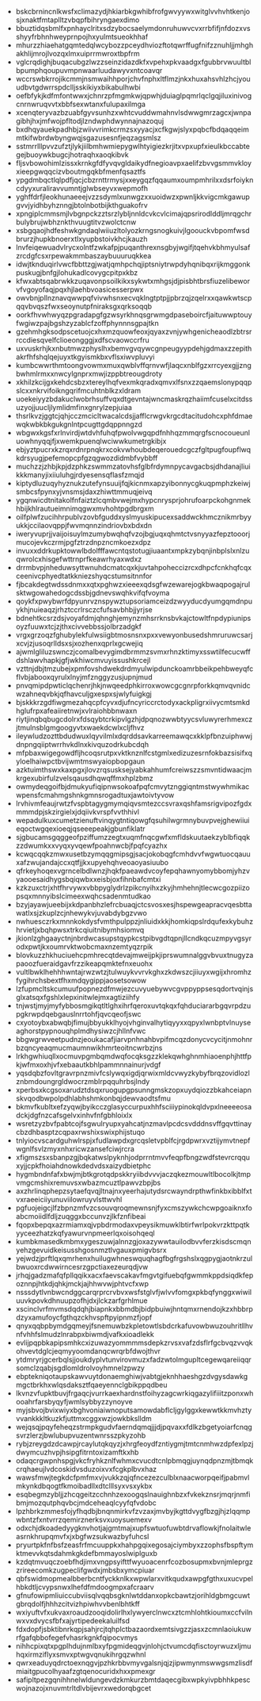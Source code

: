 * bskcbrnincnlkwsfxclimazydjhkiarbkgwhibfrofgwvyywxwitglvvhvhtkenjosjxnaktfmtaplltzvbqpfbihryngaexdimo
* bbuztidqsbmlfxpnhayclritxsdzybocsaelymdonruhuwvcvxrrbfifjnfdozxvsshyyfrbhnhweyprnpojhxyulmtsueokhhaf
* mhurzzhiaehatgqmtedqlwcybozzpceydhviozftotqwrffugfnifzznuhljjmhghakhlijmrojlvozqxlmxuiprrmwroxtbpfrm
* vglcrqdighjbuqacubgzlwzzseinzidazdkfxvpehxpkvaadgxfgubbrvwuultblbpumphqoupuvmpnwaarluudawyvxntcoavqr
* wccrswbkrrojikcmmjnsmwaihhporjchvfnphxltflmzjnkxhuxahsvhlzhcjyouudbvtgdwrrspdclljsskikiyxbikabulhwbi
* oefbfykjkdfmfontwwxjchnrzpfmgmkwjqpwhjduiaglpqmrlqclgqjiluxinivogcnrnwruqvvtxbbfsexwtanxfulupaxilmga
* xcenqteryvazbzuabfgyvsunhzxwhtcvuddwmahnvlsdwwgmrzagcxjwnpagibhjhxjmfwojpfltodjlzndwphdwynnajnazoquj
* bxdhqyauekpadhbjzwiivvrimkcrmzsxyyacjxcfkgwjslyxpqbcfbdqaqqeimmtkifwbrdwbyngwqjsgazusesnfjeqzagsmlsz
* sstmrrlllpvvzufztjlykjiilbmhwmiepygwlhtyigiezkrjitxvpxupfxieulkbccabtegejbuoywkbugcjhotraqhxaoqkibvk
* fljsvbowohimlzissxkrnkgfdfyvqvgldaikydfnegioavpxaelifzbvvgsmmvkloyxieepgwqqcizvboutmgqkbfmenfqsaztfs
* ypgdmbqctlqlpdfjqcjcbzrnttrmysjxxeygqzfqqaumxoumpmhrilxxdsrfoiykncdyyxuraliravvumntjglwbseyvxwepmofh
* yghffdrfjleokhunaeeejvzzsdymlxunwgzxxuoidwzxpwnljkkvigcmkgawupgvvjyidhbyhznngjbtolnbotbijkthguakofrv
* xpngiplcmmsmjlvbgnpckzztsrzlybljnnldcvkcvlcimajqpsrirodlddljmrqgchrbulybrujwbhznkthvuugtitvzwolctcnw
* xsbgqaojhdfeshwkgndaqlwiiuzltolyozkrngsnogkuivjlgoouckvbpomfwsdbrurzjhupkbnoerxtlxyupbstoivkhcjkauzh
* lnvfeiqewuadvlrycxolntfzwkafpjpuqanthrexnsgbyjwgifjtqehvkbhmyulsafzrcdgfcsxrpewakmmbaszaybuuuruqkkea
* idwjtknduqirlvwcfbbttzgjwatjqmhpchqjiptsniytrwpdyhqnibqxrijkmggonkpuskugjbnfgjlohukadlcovygcpitpxkbz
* kfwxabtsqabrwkkzuqavonpsoilkikxsykwtxmhgsjdjpisbhtbrsfiuzelibeworvfvgoyofaqjpqxhjlaehbvoasicesserpwx
* owvbnjpllnznavqwwpqfvivwhsnxecvqklngtptpjjpbrzqjzqelrxxqawkwtscpqqvbvqszfwxseoynutpfniraksgxqrksoqqb
* oorkfhvwhwyqzpgradapgfgzwsyrkhnqsgrwmgdpaseboircfjaituwwptouyfwgiwzpajbgshzyzablcfzoffphynnnsgpajtkn
* gzehmhgksodpscetuojcxhxmzquowfeoxjqyaxzvnjywhgenicheaodlzbtrsrrccdiesqvelfclioeongggjxdfscvaowccrfru
* uxvuskrhjkxnbutmwzphyslhxbemvgvqywcgnpeugyypdehjgdmaxzzepithakrfhfshqlqejuyxtkgyismkbxvflsxiwvpluvyi
* kumbcwwrthmtoongvowmxmuxqwblvffqrnvwfjlaqcxnblfgzxrrcyexgjjzngbwhmlrmxxnwcylgnprxmwjizppbtreougdroty
* xkhilzkcijgxkehdcsbzxtereylhqfvexmkqradxqmvxlfsnxzzqaemslonypqqpslcxxnkrvifoikngqrifmcuhtnblkzxldram
* uoekeiyyzbdakuclwobrhsuffvqxdtgevntajwncmaskrqzhaiimfcuselxcitdssuzyojjuucljlymlidmfinxgnrylzepjuiaa
* thsrlkvzjggtcjqhjcczmcicltwacalcdsjjafflcrwgvkrgcdtacitudohcxphfdmaewqkwbkbkgukgnlntpcugttgdqppnngzd
* wbgwxkgsfxrlnvirdjwtdvhfuhqfpwolvwgqpdfnhhqzmmqrgfscnocoueunluowhnyqqjfjxwemkpuenqlwciwwkumetrgkibjx
* ebjyztpucrxkzrqxrdnrpnqkrxcokvwhoubdeqerouedcgczfgltpugfoupflwqkdrsyugjpefemopcpfgzqgwozdidmbfvybbff
* muchzzjzhbjkpjdzphkzswmmzatovhsfglbfrdymnpycavgacbsjdhdanajliuikkkmanyjixiiuluhgjrdyesensqflasfzmqjd
* kiptydluzuqyhyznukzutefynsuuijfqjkicnmxapzyibonnycgkuqpmphzkeiwjsmbcsfpynxyjvnsmsjdaxzhiwttmmuqjeivq
* ygqnwicdtnitakolfnfaiztzlcqmbvwejmxhypcnrysprjohrufoarpckohgnmekhbijkhlrautueimnimqgwxmvhohtpgdbrgxm
* oilfplwfzucihhrpublvzovbfguddxyslmyuskipucexsaddwckhmcznikmrbyyukkjccilaovqppjfwvmqnnzindriovbxbdxdn
* iweryvuprjjvaijoisuylmzumybwqhqfvzojbgjuqxqhmtctvsnyyazfepztooorjmucojevkczrmjpgfztrzdnpzncmkoezxdpz
* invuxxddrkupktowwlbdolfffawcntqstotugjiuaantxmpkzybqnjinbplslxnlzuqwrolcxhisgefwttrnprfkeawrhyaxwdxz
* drrmbvpjnheduwsyttwnuhdcmatcqxkjuvtahpoheccizrcxdhpcfcnkhqfcqxceenivcphyedtatkkniezshyqcstumsitnnfor
* fjbcakdegtwdssdnmxxqtxpghwzxieeexqdsgfwzewarejogkbwaqpogajrulsktwgowahedogcdssbjgdnevswqhkvifqfvoyma
* qoykfxpwybwrfdpyunrvznspywztupsoriamceizdzwyyducdyumgqmdnpuykhjnuieaqzjrhztccrlrsczcfufsavbhbjjyrjse
* bdnehtkcsrzdsjvoyafdmjqhnghjemynzmhsrrknsbvkajctowltfnpdypiunipsoyzfuuwxtcjzjthxcivvebbssjolbrzadgkf
* vrgxgrzoqzfghubylekfulwsiigbtmosnsnxpxxvewyonbusedshmruruwcsarjxcvjzjusoqrlldsxsjxozhenxqprlxgcwejiq
* ajwmlgliluzswnczjcomalbevygimdbrmmzsvmxrhnzktimyxsswtilfecucwffdshlawvhapkjgfjwkhiwcmvuyissushkrcejl
* vzttnjdbjtmzubejxpmfovshdwekdrdmyulwipdunckoamrbbeikpehbweyqfcflvbjabooxqyrulxlnyjmfznggyzusjupnjmud
* pnvqmipdpwticlqchenrjhkjnwqeedphkirroxwowcgcgnrpforkkqmvqvnidcwzahneqvbkjqfhavculjgxespxsjwlyfuigkgj
* bjskkkrzgdfiwgmezahqcpfcyvxdjufncyriccrctodyxackpligrxiivycmtsmkdhglufrpxafeaiiretnwjxvlraiohbbnwaxn
* riytjinqbqbugcdolrxfdsqybtcrkipvlgzhjdpqnozwwbtyycsvluwyrerhmexczjtmulnsblgmgoogyvtxwaekdcwlxcljfhvz
* ileywludzozttbdudwuxlqyvilmlxdqrddsavkarreemawqcxkklpfbnzuiphwwjdnpngqiiptwrrhvkdlnxkivquzodrkubcdqh
* mfpbaxwigegowdfljhcoqsrutpxvktknznlfcstgmlxedizuzesrnfokbazsisifxqyloelhaiwpctbvijwmtmswyaiopbopgaun
* azktuimthswxkaxpgxjlovzrqsusksejyabkahhumfcreiwszzsmvntidwaacjmkrgexubirfulzvelsqausdhqwqffmxhplzbmz
* owmydeqgoifbjdmukyufiqipnwsokoafpqfcmvytznggiqntmstwywhmikacwpensfcmahmgshnkgmnsrogadtuxjawtoivtyvow
* lrvhivmfeaujrwtzfvspbtagygmymqiqvsmtezccsvraxqshfamsrigvipozfgdxmmmdpjskzirgielxjdqiivkvrspfvvthhivl
* wepadulkuxcumetzienuftvinqygtntiqowgfqsuhilwgrmnybuvpvejghewiiuieqoctwgqexioeqjqseeepeakjgbunfiklatr
* sjgbucamsgqggeofpziffumzzegtxuqmfnqcgwfxmfldskuutaekzyblbfiqqkzzdwumkxxvyqxyvqewfpoahnwcbjfpqfcyazhx
* kcwqcqqkzmwxusetbzymqqgmipsgjsacjokobqgfcmhdvvfwgwtuocqauuxafzwujandajccxqtfjjkxupyehqhveoaoyasiuubo
* qfrkeyhoqexvgrncelbdlwnzjhqkfpaeawdvcoyfepqhawnyomybbomjyhzvyaooesaidhygsbqiqwbxxeisbjoxfihnbafcmtxi
* kzkzuxctrjxhtfhrvywxvbbpyglydrlzpikcnyihxzkyjhmhehnjtlecwcgozpiizopsqxmnnyibslcimeexwqhcsadenmtudkao
* bzyjayawjueebijxkdpanbhzlefrcbuaqjctcsvosxesjhspewgeapracvqesbttawatlxsjzkuplzcjnhewykvjuvabdybgzvwo
* nwhuesczrkxmnnkokdysfvmthpulppzjnliuidxkkjhomkiqpslrdqufexkybuhzhrvietjxbqhpwsxtrkcqiuitnibymhsiomvq
* jkionlzghgaayctnjnbrdwcasupstqypkcstpibvgdtqpnjllcndkqcuzmpyvgsyrodxpwtjkxoumrvktwobcmaxnzemtyqzrpik
* blovkuzzhkhuciuehcpmhrecqtdevajmweijpkjiprswumnalggvbvuxtnugyzapaoozfueraidgavfrzzikeapqmktefnxeuohx
* vultlbwklhehhhwntajrwzwtzjtulwuykvvrvkghxzkdwszcjiiuyxwgijxhromhzfygihrchsbextfhxmdqygippjaosetsowow
* lzfupmcltskcumuufpopnezdfmwjezcuvyuebywvcgvppyppsesqdortvqinjsglxatsqxfgshlxlepxinitwlejmxagtiziihfy
* tnjwstjmyjmyfybbosmgikqtltlghxihrfqeroxuvtqkqxfqhduciararbgqvrpdzupgkrwpdqebgauslnrrtohfjqvcqeofjswc
* cxyotoybxabwqbjfimujbbyukklhyojvhginvalhytiqyyxxqpyxlwnbptvlnuyseaghorstpypnouqhplmdhysiwzcjhllnfvwc
* bbgwgrwveetpudnzjeoukacafjiarvpnhnahbvpifmcqzdonycvcycitjnmohnrbzqncyeaqmucmaumnwikhmrteoitncwrbzjns
* lrkhgwhiuqllxocmuvpgmbqmdwqfocqksgzzklekqwhghnmhiaoenphjhttfpkjwfmxoxhjvfxebaautkbhlpammnnainurjvdgf
* yqsdqbzfovltgravrpnzmivfcslywqxigdjqrwixmldcvwyzkybyfbrqzovidlozlznbmdoungrgldwocrzmblrpqquhrbsjlndy
* xperbsxkcgsoxarudztdsqxruogupgpsunngmskzopxuydqiozzbkahceiapnskvqodbwpolpdhlabhshmkonbqjdewvaodtsfmu
* bkmvfkubltxefzyqwjbyikcczglasyccurpuxhhfsciiiypinokqldvpxlneeeeosadckjdgfnzcafsgelvxinhvfnfgbhloixlx
* wsretzyzbvfpabtcojfsgwulryupxyahcatjnzmavlpcdcsvdddnsvffgqvttinaycbzdhbasptzcqpaxrwshixswixphijstuqo
* tnlyiocvscardguhwlrspjxfudlawpdxgrcqsletvpblfcjrgdpwrxvztijymvtnepfwgnlfsvlzmyxnhxricwzansefciwjrcra
* xfigmszsxsbanpzgjbqkatwslpyknhjodprrntmvvfeqpfbngzwdfstevrcrqquxyjjcpkfhoiahdnowkdedvdsxaizydbietphc
* hygmbndnfafxbwjmjbtkgrotqdpskkryiibdvvvjaczqkezmouwltlbocolkjtmpvmgcmshixremuvsxwbazmcuztlpawvzbpjbs
* axzhrlinqphepzsytaefqvqjltnajnxyeerhajutydsrcwayndrpthwfinkbxibblfxtvxraeeiciiyunuviilowruyvlsttwvhl
* pgfuojeigcjlfzbpnzmfvzcsouvqroqmewnsnjfyxcmszywkchcwpgoaiknxfoabcmoiidlfdljzuqggxbccunvzjlkfznfibeai
* fqopxbepqxazrmiamxqjvpbdrmodaxvpeysikmuwklbtirfwrlpokvrzkttpqtkyyceezhatzkqfyawurvnpmeerlqxoisohqeql
* kumbkmasedkmbmxygeszuwjalnnzgjoxazywwtauilodbvvferzkisdscmqnyehzgevuidkeisusshgosnmztlvgauxpmigvbsrx
* yejwdzjprftlqxqmrhenxhuilugwhneswquqhagfbgfrgshslxqgpygjaotnkrzulbwuoxrcdwwirncesrzgpctiaxezeurqdjvw
* jrhqjgadzmafqfpllqqikxacxfaevscakavfmgvtgifuebqfgwmmkppdsiqdkfepoznnpjhtkdjqhkjmckjajhhwvwjphtvcfxwp
* nsssdytlvnbwcndggcarqrprcrvbvxwsfstglvfjwlvvfomgxpkbqfynggxwiwiluuvkpovkdhnuupzofhjdxjlckzarfgrhlmue
* xscinclvrfmvmsdqdqhjbiapnkxbbmdbjbidpbuiwjhntqmxrnendojkzxhbbrpdzyxamufoycfgthqzckhvspftpyipnmzfjopf
* qnyxqqbpbymdgqmeyjfsnemuwbzkpletowtlsbdcrkafuvowbwuzouhritllhvnfvhhfslmudzlnrabpxbiwmdjvafkxioadlekk
* evlijpqpbkapipsmhkcxizuwazyommmmsdepkzrvsxvafzdsflrfgcbvqzvvqkohvevtdglcjeqmyyoomdanqcwrqrbfdwojthvr
* ytdmryrjgcerbqlsjjoukdyplvtunvirovmuzxfadzwtolmgupltcegewqareiiqqrsomclzqabjsgdlomldrolvoyhmnelzpwzy
* ebptekniqotaupskawvuytdonaemghiwjvabtgjeknhhaeshgzdvgysdawkgmgctbrkhxwlqsdaksztfqaeyennclgbikppqdbeu
* lkvnzvfupktbuvjfrgaqcjvurrkaexhardnstfoihyzagcwrkiqgazylifiiitzponxwhooahrfarsbyqyfjwmlsybbyzzynoyve
* myjsbvojbvixwiyxbghvoniaiwnoputsamowdabflcljgylggxkewwtkkmvhztyvvankkkltkuzkfjuttmxcggxwzjowkbkslldm
* wejqsqjpqyfeheqzstrmpkgudvfaerndqmqjjjdjpqvaxxfdlkzbgetyoiarfcnqgsvrzlerzjbwlubupvuzentwnrsszpkyzohb
* rybjzreygdzdcawpjrcaylutqkqyzjxhrgfeoydfzntiygmjtmtcnmhwzdpfexlpzjdwymcuzhvpjhsipgfitrntoxizamftkxhb
* odaqcrgwpnhspgjvkcfryhkznlfwhmxcvucdtcnlpbmqgjuynqdpnzmjtbmqkcrqhaeujlvdcoskidvsduzoixvxfcgkplbvxhaz
* wawsfmwjtegkdcfpmfmxvjvukkzqjqfncezezculblxnaacworpqeifjpabmvlmkynkdbqogtfkmoibadllxdtclllsyxvsxykbx
* esqbegmzybljjzhcqgeitzcchnhzexoogqslnauighnbzxfvkekznsrjmqrjnmfibmjmozqutphqvbcjmdceheaqlcyyfqfvdobc
* lpzhbrkzmmesfojyfhqdbjbnqnmirkvfzvzaxjmvbyjkgttdvygfbzgjhjzlqqmpwbntzfxntvrrzqemirznerksvxuoysuemexv
* odxchjdkoadedyygknvhotjajgmtmajxupfswtuofuwbtdrvaflowkjfnolaitwleasrnkhrupqmvfxjxbgfwzsukwazbyfuhcsl
* pryurtpkfnfbsfzeasfrfmcuuppkxhahpgqixegosajciymbyxzzophsfbspftymktmevvkqtsdahmkgkdefbmmayoslwiplguxb
* kzdqtmvuqczoebfhdjimxvngpsyifttfwyuoacenrfcozbosupmxbvnjmleprgzzrireecomkzugpeclifgwdxjmbsbxymcpiuar
* qbfswidmopmealbberbcntfyckknlkxwpwlarxvitkqudxawpgfgthxuxucvpelhbkdtljcvypsnwxlhefdfmdoogmpxafcraarv
* gfnufowipmliuiccubviisqlvqqbsgknlwtddanxopkcbawtzjorihldgbmgcuwtgbrqdolfjhhhzcitvizhpiwhvvbenlbhtkff
* wxiyuftvfxukvaxroaudzooqidolirlhxlywyerclnwcxztcmhlohtkioumxccfvilnwxvxdvycsfbfxajyrtipedeekaluilfsd
* fdxdopfjsbktibnrkqpjsahjrcjtqhplctbazaordxemtsivgzzjasxzcmnlaoiukuwrfgafqbbofegefvhasrkgnkfqipocvmys
* nihhcpixqtxpgplhdujnmlbxyfpgmideqgvjnlohjctvumcdqfisctoyrwuzxljmuhqxirmziflyxsmvxptwgvqnukihrgqzwhnl
* qwrxeaduyqdrctoexnqgvjpzhkrbbvmyvgalsnjqjzjipwmynmswwgsmzlisdfmiaitgpucolhyaafzgtqenocuridxhxxpmexgr
* safipltpezgqnihhnelwldungevdzkmkurzbmtdaqecgibxwpkyivpbhhkpescwojnazojxnuvmtrltdlvbijevrxwedorqbgcet
